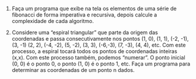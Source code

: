 1) Faça um programa que exibe na tela os elementos de uma série de fibonacci de forma imperativa e recursiva, depois calcule a complexidade de cada algoritmo.

2) Considere uma “espiral triangular” que parte da origem das coordenadas e passa consecutivamente nos pontos (1, 0), (1, 1), (-2, -1), (3, -1) (2, 2), (-4, -2), (5, -2), (3, 3), (-6,-3), (7, -3), (4, 4), etc. Com este processo, a espiral tocará todos os pontos de coordenadas inteiras (x,x). Com este processo também, podemos “numerar”. O ponto inicial (0, 0) é o ponto 0, o ponto (1, 0) é o ponto 1, etc. Faça um programa para determinar as coordenadas de um ponto n dados.

